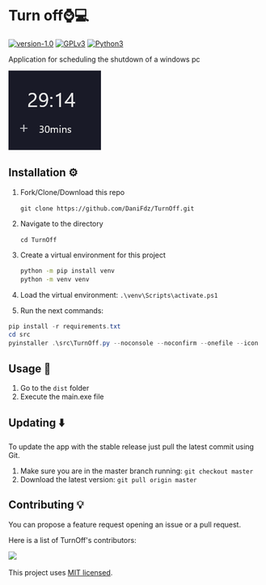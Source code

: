# Turn off⌚️💻

[![version-1.0](https://img.shields.io/badge/version-1.0-green)](https://img.shields.io/badge/version-1.0-green)
[![GPLv3](https://img.shields.io/badge/license-mit-blue)](https://img.shields.io/badge/license-mit-blue)
[![Python3](https://img.shields.io/badge/language-Python3-red)](https://img.shields.io/badge/language-Python3-red)

Application for scheduling the shutdown of a windows pc

![example-image](image.png)

## Installation ⚙️
1. Fork/Clone/Download this repo

    `git clone https://github.com/DaniFdz/TurnOff.git`

2. Navigate to the directory

    `cd TurnOff`

3. Create a virtual environment for this project

    ```bash
    python -m pip install venv
    python -m venv venv
    ```

4. Load the virtual environment: `.\venv\Scripts\activate.ps1`
  
5. Run the next commands:

 ```ps1
pip install -r requirements.txt
cd src
pyinstaller .\src\TurnOff.py --noconsole --noconfirm --onefile --icon .\src\icon.ico
```

## Usage 🌝
1. Go to the `dist` folder
2. Execute the main.exe file

## Updating ⬇️

To update the app with the stable release just pull the latest commit using Git.

1. Make sure you are in the master branch running: `git checkout master`
2. Download the latest version: `git pull origin master`


## Contributing 💡

You can propose a feature request opening an issue or a pull request.

Here is a list of TurnOff's contributors:

<a href="https://github.com/DaniFdz/TurnOff/contributors">
  <img src="https://contributors-img.web.app/image?repo=DaniFdz/TurnOff" />
</a>

This project uses [MIT licensed](./LICENSE).